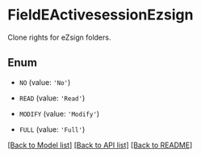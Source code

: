 # FieldEActivesessionEzsign

Clone rights for eZsign folders.

## Enum

* `NO` (value: `'No'`)

* `READ` (value: `'Read'`)

* `MODIFY` (value: `'Modify'`)

* `FULL` (value: `'Full'`)

[[Back to Model list]](../README.md#documentation-for-models) [[Back to API list]](../README.md#documentation-for-api-endpoints) [[Back to README]](../README.md)


